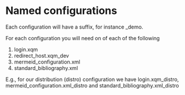 
# Named configurations 

Each configuration will have a suffix, for instance _demo. 

For each configuration you will need on of each of the following

1. login.xqm
2. redirect_host.xqm_dev
3. mermeid_configuration.xml
4. standard_bibliography.xml

E.g., for our distribution (distro) configuration we have login.xqm_distro,
mermeid_configuration.xml_distro and standard_bibliography.xml_distro

